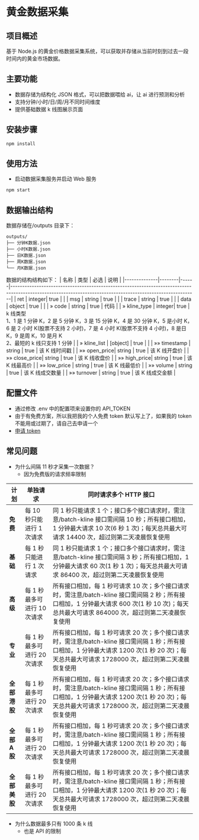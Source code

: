 # 黄金数据采集

## 项目概述

基于 Node.js 的黄金价格数据采集系统，可以获取并存储从当前时刻到过去一段时间内的黄金市场数据。

## 主要功能

- 数据存储为结构化 JSON 格式，可以把数据喂给 ai，让 ai 进行预测和分析
- 支持分钟/小时/日/周/月不同时间维度
- 提供基础数据 k 线图展示页面

## 安装步骤

```bash
npm install
```

## 使用方法

- 启动数据采集服务并启动 Web 服务

```bash
npm start
```

## 数据输出结构

数据存储在/outputs 目录下：

```
outputs/
├── 分钟K数据.json
├── 小时K数据.json
├── 日K数据.json
├── 周K数据.json
└── 月K数据.json
```

数据的结构结构如下：
| 名称 | 类型 | 必选 | 说明 |
|--------------|--------|------|------------------------------------------------------------------------------------------------------------------------------------------------------------|
| ret | integer| true | |
| msg | string | true | |
| trace | string | true | |
| data | object | true | |
| » code | string | true | 代码 |
| » kline_type | integer| true | k 线类型<br>1、1 是 1 分钟 K，2 是 5 分钟 K，3 是 15 分钟 K，4 是 30 分钟 K，5 是小时 K，6 是 2 小时 K(股票不支持 2 小时)，7 是 4 小时 K(股票不支持 4 小时)，8 是日 K，9 是周 K，10 是月 K <br>2、最短的 k 线只支持 1 分钟 |
| » kline_list | [object] | true | |
| »» timestamp | string | true | 该 K 线时间戳 |
| »» open_price| string | true | 该 K 线开盘价 |
| »» close_price| string | true | 该 K 线收盘价 |
| »» high_price| string | true | 该 K 线最高价 |
| »» low_price | string | true | 该 K 线最低价 |
| »» volume | string | true | 该 K 线成交数量 |
| »» turnover | string | true | 该 K 线成交金额 |

## 配置文件

- 通过修改 .env 中的配置项来设置你的 API_TOKEN
- 由于有免费方案，所以我把我的个人免费 token 默认写上了，如果我的 token 不能用或过期了，请自己去申请一个
- [申请 token](https://alltick.co/register)

## 常见问题

- 为什么间隔 11 秒才采集一次数据？
  - 因为免费版的请求频率限制

| 计划          | 单独请求                    | 同时请求多个 HTTP 接口                                                                                                                                                                           |
| ------------- | --------------------------- | ------------------------------------------------------------------------------------------------------------------------------------------------------------------------------------------------ |
| **免费**      | 每 10 秒只能进行 1 次请求   | 同 1 秒只能请求 1 个；接口多个接口请求时，需注意/batch-kline 接口需间隔 10 秒；所有接口相加，1 分钟最大请求 10 次(6 秒 1 次)；每天总共最大可请求 14400 次，超过则第二天凌晨恢复使用              |
| **基础**      | 每 1 秒只能进行 1 次请求    | 同 1 秒只能请求 1 个；接口多个接口请求时，需注意/batch-kline 接口需间隔 3 秒；所有接口相加，1 分钟最大请求 60 次(1 秒 1 次)；每天总共最大可请求 86400 次，超过则第二天凌晨恢复使用               |
| **高级**      | 每 1 秒最多可进行 10 次请求 | 所有接口相加，每 1 秒可请求 10 次；多个接口请求时，需注意/batch-kline 接口需间隔 2 秒；所有接口相加，1 分钟最大请求 600 次(1 秒 10 次)；每天总共最大可请求 864000 次，超过则第二天凌晨恢复使用   |
| **专业**      | 每 1 秒最多可进行 20 次请求 | 所有接口相加，每 1 秒可请求 20 次；多个接口请求时，需注意/batch-kline 接口需间隔 1 秒；所有接口相加，1 分钟最大请求 1200 次(1 秒 20 次)；每天总共最大可请求 1728000 次，超过则第二天凌晨恢复使用 |
| **全部港股**  | 每 1 秒最多可进行 20 次请求 | 所有接口相加，每 1 秒可请求 20 次；多个接口请求时，需注意/batch-kline 接口需间隔 1 秒；所有接口相加，1 分钟最大请求 1200 次(1 秒 20 次)；每天总共最大可请求 1728000 次，超过则第二天凌晨恢复使用 |
| **全部 A 股** | 每 1 秒最多可进行 20 次请求 | 所有接口相加，每 1 秒可请求 20 次；多个接口请求时，需注意/batch-kline 接口需间隔 1 秒；所有接口相加，1 分钟最大请求 1200 次(1 秒 20 次)；每天总共最大可请求 1728000 次，超过则第二天凌晨恢复使用 |
| **全部美股**  | 每 1 秒最多可进行 20 次请求 | 所有接口相加，每 1 秒可请求 20 次；多个接口请求时，需注意/batch-kline 接口需间隔 1 秒；所有接口相加，1 分钟最大请求 1200 次(1 秒 20 次)；每天总共最大可请求 1728000 次，超过则第二天凌晨恢复使用 |

- 为什么数据最多只有 1000 条 k 线
  - 也是 API 的限制
